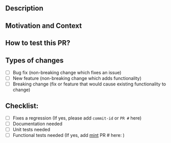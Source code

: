 ## Description


## Motivation and Context


## How to test this PR?


## Types of changes
- [ ] Bug fix (non-breaking change which fixes an issue)
- [ ] New feature (non-breaking change which adds functionality)
- [ ] Breaking change (fix or feature that would cause existing functionality to change)

## Checklist:
- [ ] Fixes a regression (If yes, please add `commit-id` or `PR #` here)
- [ ] Documentation needed
- [ ] Unit tests needed
- [ ] Functional tests needed (If yes, add [mint](https://github.com/minio/mint) PR # here: )
